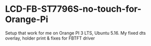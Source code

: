 # LCD-FB-ST7796S-no-touch-for-Orange-Pi
Setup that work for me on Orange PI 3 LTS, Ubuntu 5.16. My fixed dts overlay, holder print &amp; fixes for FBTFT driver
